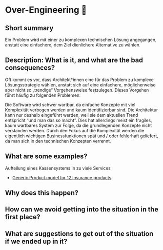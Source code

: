 # Over-Engineering 🚧


## Short summary
Ein Problem wird mit einer zu komplexen technischen Lösung angegangen, anstatt eine einfachere, dem Ziel dienlichere Alternative zu wählen.

## Description: What is it, and what are the bad consequences?
Oft kommt es vor, dass Architekt*innen eine für das Problem zu komplexe Lösungsstrategie wählen, anstatt sich auf eine einfachere, möglicherweise aber nicht so „trendige“ Vorgehensweise festzulegen. Dieses Vorgehen führt häufig zu folgenden Problemen:

Die Software wird schwer wartbar, da einfache Konzepte mit viel Komplexität verbogen werden und kaum identifizierbar sind.
Die Architektur kann nur deshalb eingeführt werden, weil sie dem aktuellen Trend entspricht “und man das so macht”. Dies hat allerdings meist ein fragiles, kaum wartbares System zur Folge, da die grundlegenden Konzepte nicht verstanden werden.
Durch den Fokus auf die Komplexität werden die eigentlich wichtigen Businessfunktionen spät und / oder fehlerhaft geliefert, da man sich in den technischen Konzepten verrennt.

## What are some examples?
Aufteilung eines Kassensystems in zu viele Services
- [Generic Product model for 12 insurance products](../case_studies/generic_product_model_for_12_insurance_products.md)


## Why does this happen?
## How can we avoid getting into the situation in the first place?
## What are suggestions to get out of the situation if we ended up in it?

